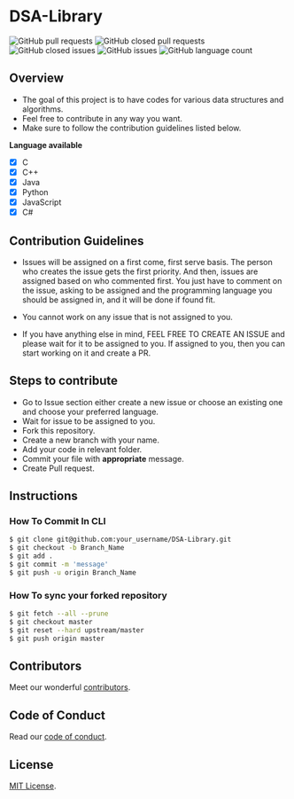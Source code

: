 # DSA-Library

![GitHub pull requests](https://img.shields.io/github/issues-pr/krishrahul98/DSA-Library?style=flat-square) 
![GitHub closed pull requests](https://img.shields.io/github/issues-pr-closed/krishrahul98/DSA-Library?style=flat-square)
![GitHub closed issues](https://img.shields.io/github/issues-closed/krishrahul98/DSA-Library?style=flat-square)
![GitHub issues](https://img.shields.io/github/issues/krishrahul98/DSA-Library?style=flat-square)
![GitHub language count](https://img.shields.io/github/languages/count/krishrahul98/DSA-Library?style=flat-square)


**Overview**
------------------------------

- The goal of this project is to have codes for various data structures and algorithms.
- Feel free to contribute in any way you want.
- Make sure to follow the contribution guidelines listed below.

**Language available**
- [x] C
- [x] C++
- [x] Java
- [x] Python
- [x] JavaScript
- [x] C#

**Contribution Guidelines**
------------------------------

- Issues will be assigned on a first come, first serve basis. The person who creates the issue gets the first priority. And then, issues are assigned based on who   commented first. You just have to comment on the issue, asking to be assigned and the programming language you should be assigned in, and it will be done if found fit.

- You cannot work on any issue that is not assigned to you.

- If you have anything else in mind, FEEL FREE TO CREATE AN ISSUE and please wait for it to be assigned to you. If assigned to you, then you can start working on it and create a PR.

**Steps to contribute**
-----------------------------

- Go to Issue section either create a new issue or choose an existing one and choose your preferred language.
- Wait for issue to be assigned to you.
- Fork this repository.
- Create a new branch with your name.
- Add your code in relevant folder.
- Commit your file with **appropriate** message.
- Create Pull request.

**Instructions**
-----------------------

### How To Commit In CLI

```sh
$ git clone git@github.com:your_username/DSA-Library.git
$ git checkout -b Branch_Name
$ git add .
$ git commit -m 'message'
$ git push -u origin Branch_Name

```

### How To sync your forked repository

```sh
$ git fetch --all --prune
$ git checkout master
$ git reset --hard upstream/master
$ git push origin master

```
## Contributors

Meet our wonderful [contributors](/CONTRIBUTORS.md).


## Code of Conduct
Read our [code of conduct](/CODE_OF_CONDUCT.md).

## License
[MIT License](/LICENSE).
